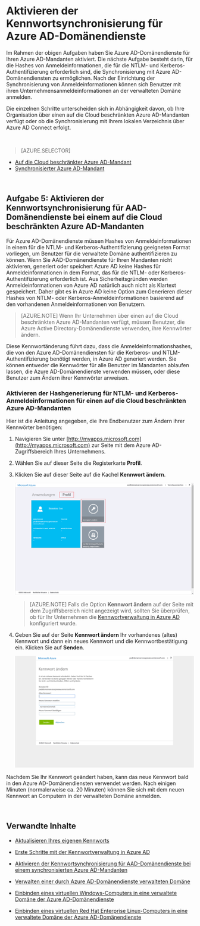 <properties
	pageTitle="Azure AD-Domänendienste: Aktivieren der Kennwortsynchronisierung | Microsoft Azure"
	description="Erste Schritte mit Azure Active Directory-Domänendiensten"
	services="active-directory-ds"
	documentationCenter=""
	authors="mahesh-unnikrishnan"
	manager="stevenpo"
	editor="curtand"/>

<tags
	ms.service="active-directory-ds"
	ms.workload="identity"
	ms.tgt_pltfrm="na"
	ms.devlang="na"
	ms.topic="get-started-article"
	ms.date="09/20/2016"
	ms.author="maheshu"/>

# Aktivieren der Kennwortsynchronisierung für Azure AD-Domänendienste
Im Rahmen der obigen Aufgaben haben Sie Azure AD-Domänendienste für Ihren Azure AD-Mandanten aktiviert. Die nächste Aufgabe besteht darin, für die Hashes von Anmeldeinformationen, die für die NTLM- und Kerberos-Authentifizierung erforderlich sind, die Synchronisierung mit Azure AD-Domänendiensten zu ermöglichen. Nach der Einrichtung der Synchronisierung von Anmeldeinformationen können sich Benutzer mit ihren Unternehmensanmeldeinformationen an der verwalteten Domäne anmelden.

Die einzelnen Schritte unterscheiden sich in Abhängigkeit davon, ob Ihre Organisation über einen auf die Cloud beschränkten Azure AD-Mandanten verfügt oder ob die Synchronisierung mit Ihrem lokalen Verzeichnis über Azure AD Connect erfolgt.

<br>

> [AZURE.SELECTOR]
- [Auf die Cloud beschränkter Azure AD-Mandant](active-directory-ds-getting-started-password-sync.md)
- [Synchronisierter Azure AD-Mandant](active-directory-ds-getting-started-password-sync-synced-tenant.md)

<br>


## Aufgabe 5: Aktivieren der Kennwortsynchronisierung für AAD-Domänendienste bei einem auf die Cloud beschränkten Azure AD-Mandanten
Für Azure AD-Domänendienste müssen Hashes von Anmeldeinformationen in einem für die NTLM- und Kerberos-Authentifizierung geeigneten Format vorliegen, um Benutzer für die verwaltete Domäne authentifizieren zu können. Wenn Sie AAD-Domänendienste für Ihren Mandanten nicht aktivieren, generiert oder speichert Azure AD keine Hashes für Anmeldeinformationen in dem Format, das für die NTLM- oder Kerberos-Authentifizierung erforderlich ist. Aus Sicherheitsgründen werden Anmeldeinformationen von Azure AD natürlich auch nicht als Klartext gespeichert. Daher gibt es in Azure AD keine Option zum Generieren dieser Hashes von NTLM- oder Kerberos-Anmeldeinformationen basierend auf den vorhandenen Anmeldeinformationen von Benutzern.

> [AZURE.NOTE] Wenn Ihr Unternehmen über einen auf die Cloud beschränkten Azure AD-Mandanten verfügt, müssen Benutzer, die Azure Active Directory-Domänendienste verwenden, ihre Kennwörter ändern.

Diese Kennwortänderung führt dazu, dass die Anmeldeinformationshashes, die von den Azure AD-Domänendiensten für die Kerberos- und NTLM-Authentifizierung benötigt werden, in Azure AD generiert werden. Sie können entweder die Kennwörter für alle Benutzer im Mandanten ablaufen lassen, die Azure AD-Domänendienste verwenden müssen, oder diese Benutzer zum Ändern ihrer Kennwörter anweisen.


### Aktivieren der Hashgenerierung für NTLM- und Kerberos-Anmeldeinformationen für einen auf die Cloud beschränkten Azure AD-Mandanten
Hier ist die Anleitung angegeben, die Ihre Endbenutzer zum Ändern ihrer Kennwörter benötigen:

1. Navigieren Sie unter [http://myapps.microsoft.com](http://myapps.microsoft.com) zur Seite mit dem Azure AD-Zugriffsbereich Ihres Unternehmens.

2. Wählen Sie auf dieser Seite die Registerkarte **Profil**.

3. Klicken Sie auf dieser Seite auf die Kachel **Kennwort ändern**.

    ![Erstellen Sie ein virtuelles Netzwerk für Azure Active Directory-Domänendienste.](./media/active-directory-domain-services-getting-started/user-change-password.png)

    > [AZURE.NOTE] Falls die Option **Kennwort ändern** auf der Seite mit dem Zugriffsbereich nicht angezeigt wird, sollten Sie überprüfen, ob für Ihr Unternehmen die [Kennwortverwaltung in Azure AD](../active-directory/active-directory-passwords-getting-started.md) konfiguriert wurde.

4. Geben Sie auf der Seite **Kennwort ändern** Ihr vorhandenes (altes) Kennwort und dann ein neues Kennwort und die Kennwortbestätigung ein. Klicken Sie auf **Senden**.

    ![Erstellen Sie ein virtuelles Netzwerk für Azure Active Directory-Domänendienste.](./media/active-directory-domain-services-getting-started/user-change-password2.png)

Nachdem Sie Ihr Kennwort geändert haben, kann das neue Kennwort bald in den Azure AD-Domänendiensten verwendet werden. Nach einigen Minuten (normalerweise ca. 20 Minuten) können Sie sich mit dem neuen Kennwort an Computern in der verwalteten Domäne anmelden.

<br>

## Verwandte Inhalte

- [Aktualisieren Ihres eigenen Kennworts](../active-directory/active-directory-passwords-update-your-own-password.md)

- [Erste Schritte mit der Kennwortverwaltung in Azure AD](../active-directory/active-directory-passwords-getting-started.md)

- [Aktivieren der Kennwortsynchronisierung für AAD-Domänendienste bei einem synchronisierten Azure AD-Mandanten](active-directory-ds-getting-started-password-sync-synced-tenant.md)

- [Verwalten einer durch Azure AD-Domänendienste verwalteten Domäne](active-directory-ds-admin-guide-administer-domain.md)

- [Einbinden eines virtuellen Windows-Computers in eine verwaltete Domäne der Azure AD-Domänendienste](active-directory-ds-admin-guide-join-windows-vm.md)

- [Einbinden eines virtuellen Red Hat Enterprise Linux-Computers in eine verwaltete Domäne der Azure AD-Domänendienste](active-directory-ds-admin-guide-join-rhel-linux-vm.md)

<!----HONumber=AcomDC_0921_2016-->